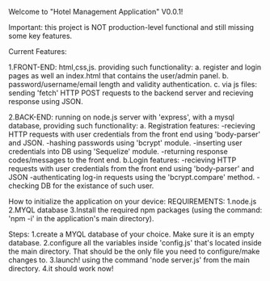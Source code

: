 Welcome to "Hotel Management Application" V0.0.1!

Important: this project is NOT production-level functional and still missing some key features.

Current Features:

1.FRONT-END: html,css,js. providing such functionality:
  a. register and login pages as well an index.html that contains the user/admin panel.
  b. password/username/email length and validity authentication.
  c. via js files: sending 'fetch' HTTP POST requests to the backend server and recieving response using JSON.

2.BACK-END: running on node.js server with 'express', with a mysql database, providing such functionality:
   a. Registration features:
     -recieving HTTP requests with user credentials from the front end using 'body-parser' and JSON.
     -hashing passwords using 'bcrypt' module.
     -inserting user credentials into DB using 'Sequelize' module.
     -returning response codes/messages to the front end.
   b.Login features:
     -recieving HTTP requests with user credentials from the front end using 'body-parser' and JSON
     -authenticating log-in requests using the 'bcrypt.compare' method.
     -checking DB for the existance of such user.

How to initialize the application on your device:
  REQUIREMENTS:
    1.node.js
    2.MYQL database
    3.Install the required npm packages (using the command: 'npm -i' in the application's main directory).
  
  Steps:
  1.create a MYQL database of your choice. Make sure it is an empty database.
  2.configure all the variables inside 'config.js' that's located inside the main directory. That should be the only file you need to configure/make changes to.
  3.launch! using the command 'node server.js' from the main directory.
  4.it should work now! 
   

